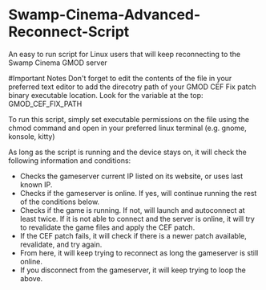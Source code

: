 # Swamp-Cinema-Advanced-Reconnect-Script
An easy to run script for Linux users that will keep reconnecting to the Swamp Cinema GMOD server

#Important Notes
Don't forget to edit the contents of the file in your preferred text editor to add the direcotry path of your GMOD CEF Fix patch binary executable location.
Look for the variable at the top: GMOD_CEF_FIX_PATH

To run this script, simply set executable permissions on the file using the chmod command and open in your preferred linux terminal (e.g. gnome, konsole, kitty)

As long as the script is running and the device stays on, it will check the following information and conditions:

- Checks the gameserver current IP listed on its website, or uses last known IP.
- Checks if the gameserver is online. If yes, will continue running the rest of the conditions below.
- Checks if the game is running. If not, will launch and autoconnect at least twice. If it is not able to connect and the server is online, it will try to revalidate the game files and apply the CEF patch.
- If the CEF patch fails, it will check if there is a newer patch available, revalidate, and try again.
- From here, it will keep trying to reconnect as long the gameserver is still online.
- If you disconnect from the gameserver, it will keep trying to loop the above.
